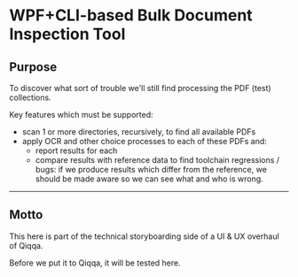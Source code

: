 ﻿# WPF+CLI-based Bulk Document Inspection Tool

## Purpose

To discover what sort of trouble we'll still find processing the PDF (test) collections.

Key features which must be supported:

- scan 1 or more directories, recursively, to find all available PDFs
- apply OCR and other choice processes to each of these PDFs and:
  + report results for each
  + compare results with reference data to find toolchain regressions / bugs: if we produce results which differ from the reference, we should be made aware so we can see what and who is wrong.



---

## Motto

This here is part of the technical storyboarding side of a UI & UX overhaul of Qiqqa.

Before we put it to Qiqqa, it will be tested here.
